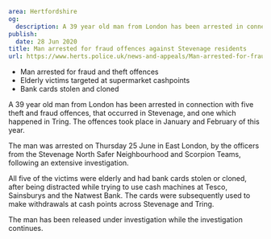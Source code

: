 ```yaml
area: Hertfordshire
og:
  description: A 39 year old man from London has been arrested in connection with five theft and fraud offences, that occurred in Stevenage, and one which happened in Tring. The offences took place in January and February of this year.
publish:
  date: 28 Jun 2020
title: Man arrested for fraud offences against Stevenage residents
url: https://www.herts.police.uk/news-and-appeals/Man-arrested-for-fraud-offences-against-Stevenage-residents-0276E
```

* Man arrested for fraud and theft offences
 * Elderly victims targeted at supermarket cashpoints
 * Bank cards stolen and cloned

A 39 year old man from London has been arrested in connection with five theft and fraud offences, that occurred in Stevenage, and one which happened in Tring. The offences took place in January and February of this year.

The man was arrested on Thursday 25 June in East London, by the officers from the Stevenage North Safer Neighbourhood and Scorpion Teams, following an extensive investigation.

All five of the victims were elderly and had bank cards stolen or cloned, after being distracted while trying to use cash machines at Tesco, Sainsburys and the Natwest Bank. The cards were subsequently used to make withdrawals at cash points across Stevenage and Tring.

The man has been released under investigation while the investigation continues.
